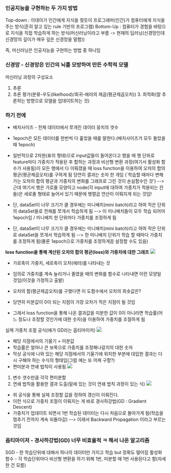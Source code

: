 ### 인공지능을 구현하는 두 가지 방법
Top-down : 이데아가 인간에게 지식을 줬듯이 프로그래머(인간)가 컴퓨터에게 지식을 주는 방식(흔히 알고 있는 rule 기반의 프로그램)
Bottom-Up : 컴퓨터가 경험을 바탕으로 지식을 직접 학습하게 하는 방식(머신러닝이라고 부름 -> 현재의 딥러닝(신경망인데 신경망의 깊이가 매우 깊은 신경망을 말함))

즉, 머신러닝은 인공지능을 구현하는 방법 중 하나임

### 신경망 - 신경망은 인간의 뇌를 모방하여 만든 수학적 모델

머신러닝 과정의 구성요소
1. 추론
2. 추론 평가(분류-우도(likelhood)/회귀-에러의 제곱(평균제곱오차)) 3. 최적화(잘 추론하는 방향으로 모델을 업데이트하는 것)

### 하기 전에
- 배치사이즈 - 전체 데이터에서 쪼개진 데이터 뭉치의 갯수
- 1epoch은 모든 데이터를 한번씩 다 훑었을 때를 말한다.(배치사이즈가 모두 돌았을 때 1epoch)
- 일반적으로 2차원(표의 형태)으로 input값들이 들어온다고 했을 때 행 단위로 feature마다 가중치가 적용된 후 합하는 과정과 비선형 변환 과정(여기서 활성화 함수가 사용됨)이 모든 행에서 다 이뤄졌을 때 loss function을 이용하여 오차의 합의 평균(평균제곱오차)를 구하게 됨
당연히 결과는 숫자 한 개임 
(`학습할 때마다 변해가는 오차의 합의 평균과 가중치의 변화를 그래프로 그린 것이 손실함수인 것')
--> 근데 여기서 행은 가로줄 모양이고  node(각 input에 대하여 가중치가 적용되는 칸들)은 세로줄 형태로 늘어서 있기 때문에 행렬곱 연산이 이뤄지게 되는 것임!


- 단, dataSet이 너무 크기가 클 경우에는 미니배치(mini batch)라고 하여 작은 단위의 dataSet들로 전체를 쪼개서 학습하게 됨  --> 이 미니배치들이 모두 학습 되어야 1epoch임 / 미니배치 한 단위마다 가중치를 조정하게 됨

- 단, dataSet이 너무 크기가 클 경우에는 미니배치(mini batch)라고 하여 작은 단위로 dataSet을 쪼개서 학습하게 됨  --> 한 미니배치 단위가 학습 할 때마다 가중치를 조정하게 됨(물론 1epoch으로 가중치를 조정하게끔 설정할 수도 있음)


**loss function을 통해 계산된 오차의 합의 평균(loss)와 가중치에 대한 그래프**
![](Pasted%20image%2020230706102053.png)
- 가로축이 가중치, 세로축이 오차(에러)를 나타내는 것
- 임의로 가중치를 계속 늘리거나 줄였을 때의 변화를 함수로 나타내면 이런 모양일 것임(이것을 가정하고 출발)

- 오차의 합(평균제곱오차)를 구했다면 이 도함수에서 오차의 최솟값은?
- 당연히 미분값이 0이 되는 지점이 가장 오차가 적은 지점이 될 것임
- 그래서 loss function을 통해 나온 결과값을 미분한 값이 0이 아니라면 학습률(어느 정도나 조정할 것인가에 대한 숫자)을 이용하여 가중치를 조절하게 됨

실제 가중치 조절 공식(얘가 GD라는 옵티마이저)
![](Pasted%20image%2020230706103659.png)
- 해당 지점에서의 기울기 = 미분값
- 학습률은 얼마나 큰 보폭으로 가중치를 조정해나갈지의 대한 숫자
- 막상 공식에 나와 있는 해당 지점에서의 기울기에 위치한 부분에 대입한 결과는 다시 구해야 하는 수식의 형태임(그럼 얘는 또 어케 구함?) 
- 편미분과 연쇄 법칙이 사용됨
![](Pasted%20image%2020230706184404.png)
1. 변수 갯수만큼 각각 편미분함
2. 연쇄 법칙을 활용한 결과 도출(밑에 있는 것이 연쇄 법칙 과정이 있는 식)
![](Pasted%20image%2020230706184519.png)

- 위 공식을 통해 실제 조정할 값을 정하여 갱신이 이뤄진다.
- 이런 식으로 가중치 조절이 이뤄지는 게 바로 경사하강법(GD : Gradient Descent)
- 가중치가 업데이트 되면서 1번 학습된 데이터는 다시 처음으로 돌아가게 됨(학습을 멈추기 전까지 계속 되돌아감)
--> 이래서 Backward Propagation 이라고 부르는 것임


### 옵티마이저 - 경사하강법(GD) 너무 비효율적 ㅋ 해서 나온 알고리즘
SGD - 한 학습단위에 대해서 하나의 데이터만 가지고 학습 but 정확도 떨어짐 
활성화 함수 - 각 학습단위마다 비선형 변환을 하기 위해 1번, 미분할 때 1번 사용된다고 함(자세한 건 모름)








